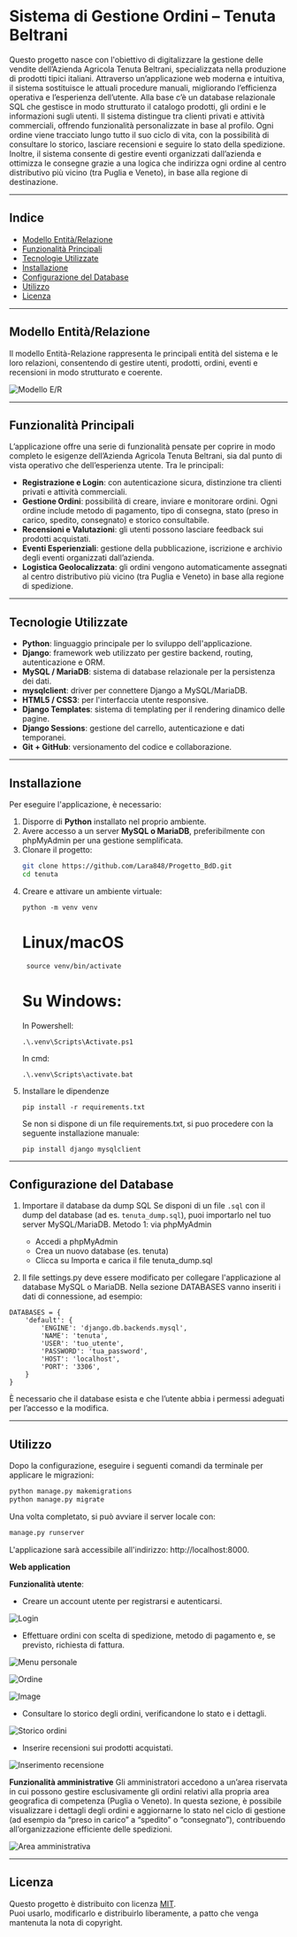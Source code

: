 # Sistema di Gestione Ordini – Tenuta Beltrani

Questo progetto nasce con l'obiettivo di digitalizzare la gestione delle vendite dell’Azienda Agricola Tenuta Beltrani, specializzata nella produzione di prodotti tipici italiani. Attraverso un’applicazione web moderna e intuitiva, il sistema sostituisce le attuali procedure manuali, migliorando l’efficienza operativa e l’esperienza dell’utente. Alla base c’è un database relazionale SQL che gestisce in modo strutturato il catalogo prodotti, gli ordini e le informazioni sugli utenti. Il sistema distingue tra clienti privati e attività commerciali, offrendo funzionalità personalizzate in base al profilo. Ogni ordine viene tracciato lungo tutto il suo ciclo di vita, con la possibilità di consultare lo storico, lasciare recensioni e seguire lo stato della spedizione. Inoltre, il sistema consente di gestire eventi organizzati dall’azienda e ottimizza le consegne grazie a una logica che indirizza ogni ordine al centro distributivo più vicino (tra Puglia e Veneto), in base alla regione di destinazione.

---

## Indice

- [Modello Entità/Relazione](#modello-entitàrelazione)
- [Funzionalità Principali](#funzionalità-principali)
- [Tecnologie Utilizzate](#tecnologie-utilizzate)
- [Installazione](#installazione)
- [Configurazione del Database](#configurazione-del-database)
- [Utilizzo](#utilizzo)
- [Licenza](#licenza)

---

## Modello Entità/Relazione

Il modello Entità-Relazione rappresenta le principali entità del sistema e le loro relazioni, consentendo di gestire utenti, prodotti, ordini, eventi e recensioni in modo strutturato e coerente.

![Modello E/R](https://github.com/user-attachments/assets/04ee4544-1a9a-4aea-a307-bca8992a561b)

---

## Funzionalità Principali

L’applicazione offre una serie di funzionalità pensate per coprire in modo completo le esigenze dell’Azienda Agricola Tenuta Beltrani, sia dal punto di vista operativo che dell’esperienza utente. Tra le principali:

- **Registrazione e Login**: con autenticazione sicura, distinzione tra clienti privati e attività commerciali.
- **Gestione Ordini**: possibilità di creare, inviare e monitorare ordini. Ogni ordine include metodo di pagamento, tipo di consegna, stato (preso in carico, spedito, consegnato) e storico consultabile.
- **Recensioni e Valutazioni**: gli utenti possono lasciare feedback sui prodotti acquistati.
- **Eventi Esperienziali**: gestione della pubblicazione, iscrizione e archivio degli eventi organizzati dall’azienda.
- **Logistica Geolocalizzata**: gli ordini vengono automaticamente assegnati al centro distributivo più vicino (tra Puglia e Veneto) in base alla regione di spedizione.

---

## Tecnologie Utilizzate

- **Python**: linguaggio principale per lo sviluppo dell'applicazione.
- **Django**: framework web utilizzato per gestire backend, routing, autenticazione e ORM.
- **MySQL / MariaDB**: sistema di database relazionale per la persistenza dei dati.
- **mysqlclient**: driver per connettere Django a MySQL/MariaDB.
- **HTML5 / CSS3**: per l'interfaccia utente responsive.
- **Django Templates**: sistema di templating per il rendering dinamico delle pagine.
- **Django Sessions**: gestione del carrello, autenticazione e dati temporanei.
- **Git + GitHub**: versionamento del codice e collaborazione.

---

## Installazione

Per eseguire l'applicazione, è necessario:

1. Disporre di **Python** installato nel proprio ambiente.
2. Avere accesso a un server **MySQL o MariaDB**, preferibilmente con phpMyAdmin per una gestione semplificata.
3. Clonare il progetto:
   ```bash
   git clone https://github.com/Lara848/Progetto_BdD.git
   cd tenuta
4. Creare e attivare un ambiente virtuale:
   ```
   python -m venv venv
   ```
    # Linux/macOS
   ```
    source venv/bin/activate
   ```  
    # Su Windows: 
   In Powershell:
   ```
   .\.venv\Scripts\Activate.ps1
   ```
   In cmd:
   ```
   .\.venv\Scripts\activate.bat
   ```
 6. Installare le dipendenze
    ```
    pip install -r requirements.txt
    ```
    Se non si dispone di un file requirements.txt, si puo procedere con la seguente installazione manuale:
    ```
    pip install django mysqlclient
    ```

---

## Configurazione del Database

1. Importare il database da dump SQL
   Se disponi di un file `.sql` con il dump del database (ad es. `tenuta_dump.sql`), puoi importarlo nel tuo server MySQL/MariaDB.
   Metodo 1: via phpMyAdmin
   - Accedi a phpMyAdmin
   - Crea un nuovo database (es. tenuta)
   - Clicca su Importa e carica il file tenuta_dump.sql

2. Il file settings.py deve essere modificato per collegare l'applicazione al database MySQL o MariaDB. Nella sezione DATABASES vanno inseriti i dati di connessione, ad esempio:
```
DATABASES = {
    'default': {
        'ENGINE': 'django.db.backends.mysql',
        'NAME': 'tenuta',
        'USER': 'tuo_utente',
        'PASSWORD': 'tua_password',
        'HOST': 'localhost',
        'PORT': '3306',
    }
}
```
È necessario che il database esista e che l’utente abbia i permessi adeguati per l’accesso e la modifica.

---

## Utilizzo
Dopo la configurazione, eseguire i seguenti comandi da terminale per applicare le migrazioni:
```bash
python manage.py makemigrations
python manage.py migrate
```
Una volta completato, si può avviare il server locale con:
```bash
manage.py runserver
```
L'applicazione sarà accessibile all'indirizzo: http://localhost:8000.


**Web application**
  
**Funzionalità utente**:
- Creare un account utente per registrarsi e autenticarsi.

![Login](https://github.com/user-attachments/assets/6590a514-61c5-424e-96eb-4bf2335afa93)

- Effettuare ordini con scelta di spedizione, metodo di pagamento e, se previsto, richiesta di fattura.
  
![Menu personale](https://github.com/user-attachments/assets/883724e9-60e9-4a8f-ac59-38129742c7a0)

![Ordine](https://github.com/user-attachments/assets/704a6307-e27b-4758-8d0f-3dddcf13549a)

![Image](https://github.com/user-attachments/assets/25f1f37d-82a0-4673-91b5-780f6b6f98ff)

- Consultare lo storico degli ordini, verificandone lo stato e i dettagli.
  
![Storico ordini](https://github.com/user-attachments/assets/b8d1d846-b2e3-4fb3-82c3-01b2ccc49275)

- Inserire recensioni sui prodotti acquistati.
  
![Inserimento recensione ](https://github.com/user-attachments/assets/e31e4587-653f-4716-9e74-7aa74d7f5f88)


**Funzionalità amministrative**
Gli amministratori accedono a un’area riservata in cui possono gestire esclusivamente gli ordini relativi alla propria area geografica di competenza (Puglia o Veneto). In questa sezione, è possibile visualizzare i dettagli degli ordini e aggiornarne lo stato nel ciclo di gestione (ad esempio da “preso in carico” a “spedito” o “consegnato”), contribuendo all’organizzazione efficiente delle spedizioni.

![Area amministrativa](https://github.com/user-attachments/assets/745ca683-1e73-40fb-aff8-e45694a829cf)

---

## Licenza

Questo progetto è distribuito con licenza [MIT](LICENSE).  
Puoi usarlo, modificarlo e distribuirlo liberamente, a patto che venga mantenuta la nota di copyright.

